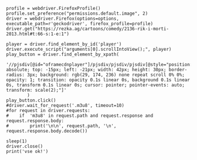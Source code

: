     profile = webdriver.FirefoxProfile()
    profile.set_preference("permissions.default.image", 2)
    driver = webdriver.Firefox(options=options, executable_path=r'geckodriver', firefox_profile=profile)
    driver.get("https://rezka.ag/cartoons/comedy/2136-rik-i-morti-2013.html#t:66-s:1-e:1")
    
    player = driver.find_element_by_id('player')
    driver.execute_script("arguments[0].scrollIntoView();", player)
    play_button = driver.find_element_by_xpath(
            '//pjsdiv[@id="oframecdnplayer"]/pjsdiv/pjsdiv/pjsdiv[@style="position: absolute; top: -15px; left: -21px; width: 42px; height: 30px; border-radius: 3px; background: rgb(29, 174, 236) none repeat scroll 0% 0%; opacity: 1; transition: opacity 0.1s linear 0s, background 0.1s linear 0s, transform 0.1s linear 0s; cursor: pointer; pointer-events: auto; transform: scale(2);"]'
            )
    play_button.click()
    #driver.wait_for_request('.m3u8', timeout=10)
    #for request in driver.requests:
    #    if  'm3u8' in request.path and request.response and request.response.body:
    #        print('\n\n', request.path, '\n', request.response.body.decode())
    
    sleep(1)
    driver.close()
    print('vse ok!')
